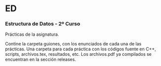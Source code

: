 # ED
### Estructura de Datos - 2º Curso

Prácticas de la asignatura.

Contine la carpeta guiones, con los enunciados de cada una de las prácticas. 
Una carpeta para cada práctica con los códigos fuente en C++, scripts, archivos.tex, resultados, etc.
Los archivos.pdf ya compilados se encuentran en la sección releases.
